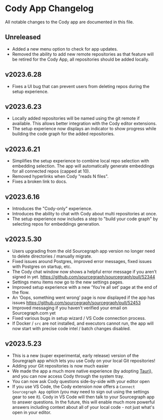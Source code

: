 <!--
###################################### READ ME ###########################################
### This changelog should always be read on `main` branch. Its contents on version     ###
### branches do not necessarily reflect the changes that have gone into that branch.   ###
### To update the changelog add your changes to the appropriate section under the      ###
### "Unreleased" heading.                                                              ###
##########################################################################################
-->

# Cody App Changelog

All notable changes to the Cody app are documented in this file.

<!-- START CHANGELOG -->

## Unreleased

- Added a new menu option to check for app updates.
- Removed the ability to add new remote repositories as that feature will be retired for the Cody App, all repositories should be added locally.

## v2023.6.28

- Fixes a UI bug that can prevent users from deleting repos during the setup experience.

## v2023.6.23

- Locally added repositories will be named using the git remote if available. This allows better integration with the Cody editor extensions.
- The setup experience now displays an indicator to show progress while building the code graph for the added repositories.

## v2023.6.21

- Simplifies the setup experience to combine local repo selection with embedding selection. The app will automatically generate embeddings for all connected repos (capped at 10).
- Removed hyperlinks when Cody "reads N files".
- Fixes a broken link to docs.

## v2023.6.16

- Introduces the "Cody-only" experience.
- Introduces the ability to chat with Cody about multi repositories at once.
- The setup experience now includes a step to "build your code graph" by selecting repos for embeddings generation.

## v2023.5.30

- Users upgrading from the old Sourcegraph app version no longer need to delete directories / manually migrate.
- Fixed issues around Postgres, improved error messages, fixed issues with Postgres on startup, etc.
- The Cody chat window now shows a helpful error message if you aren’t signed in yet. https://github.com/sourcegraph/sourcegraph/pull/52344
- Settings menu items now go to the new settings pages.
- Improved setup experience with a new ‘You’re all set’ page at the end of the flow.
- An ‘Oops, something went wrong’ page is now displayed if the app has issues https://github.com/sourcegraph/sourcegraph/pull/52453
- Improved messaging if you haven’t verified your email on Sourcegraph.com yet
- Fixed various bugs in setup wizard / VS Code connection process.
- If Docker / `src` are not installed, and executors cannot run, the app will now start with precise code intel / batch changes disabled.

## v2023.5.23

- This is a new (super experimental, early release) version of the Souregraph app which lets you use Cody on your local Git repositories!
- Adding your Git repositories is now much easier
- We made the app a much more native experience (by adopting [Tauri](https://tauri.app)), and you can now access Cody through the system tray.
- You can now ask Cody questions side-by-side with your editor open
- If you use VS Code, the Cody extension now offers a `Connect Sourcegraph App` option (you may need to sign out using the settings gear to see it). Cody in VS Code will then talk to your Sourcegraph app to answer questions. In the future, this will enable much more powerful answers including context about all of your local code - not just what's open in your editor.
